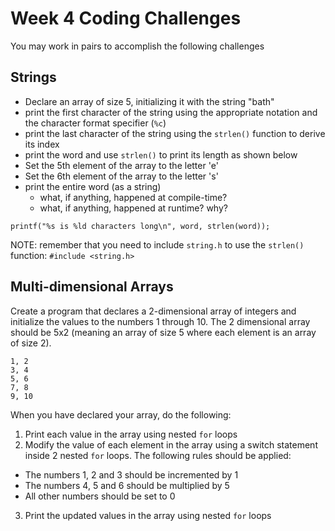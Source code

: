 # Week 4 Coding Challenges
You may work in pairs to accomplish the following challenges

## Strings
- Declare an array of size 5, initializing it with the string "bath"
- print the first character of the string using the appropriate notation and the character format specifier (`%c`)
- print the last character of the string using the `strlen()` function to derive its index
- print the word and use `strlen()` to print its length as shown below
- Set the 5th element of the array to the letter 'e'
- Set the 6th element of the array to the letter 's'
- print the entire word (as a string)
  - what, if anything, happened at compile-time?
  - what, if anything, happened at runtime? why?

````
printf("%s is %ld characters long\n", word, strlen(word));
````
NOTE: remember that you need to include `string.h` to use the `strlen()` function:  `#include <string.h>`

## Multi-dimensional Arrays
Create a program that declares a 2-dimensional array of integers and initialize the values to the numbers 1 through 10. The 2 dimensional array should be 5x2 (meaning an array of size 5 where each element is an array of size 2).

````
1, 2
3, 4
5, 6
7, 8
9, 10
````
When you have declared your array, do the following:

1. Print each value in the array using nested `for` loops
2. Modify the value of each element in the array using a switch statement inside 2 nested `for` loops. The following rules should be applied:
  - The numbers 1, 2 and 3 should be incremented by 1
  - The numbers 4, 5 and 6 should be multiplied by 5
  - All other numbers should be set to 0
3. Print the updated values in the array using nested `for` loops
